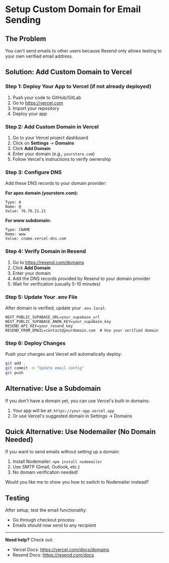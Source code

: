 # Setup Custom Domain for Email Sending

## The Problem
You can't send emails to other users because Resend only allows testing to your own verified email address.

## Solution: Add Custom Domain to Vercel

### Step 1: Deploy Your App to Vercel (if not already deployed)

1. Push your code to GitHub/GitLab
2. Go to https://vercel.com
3. Import your repository
4. Deploy your app

### Step 2: Add Custom Domain in Vercel

1. Go to your Vercel project dashboard
2. Click on **Settings** → **Domains**
3. Click **Add Domain**
4. Enter your domain (e.g., `yourstore.com`)
5. Follow Vercel's instructions to verify ownership

### Step 3: Configure DNS

Add these DNS records to your domain provider:

**For apex domain (yourstore.com):**
```
Type: A
Name: @
Value: 76.76.21.21
```

**For www subdomain:**
```
Type: CNAME
Name: www
Value: cname.vercel-dns.com
```

### Step 4: Verify Domain in Resend

1. Go to https://resend.com/domains
2. Click **Add Domain**
3. Enter your domain
4. Add the DNS records provided by Resend to your domain provider
5. Wait for verification (usually 5-10 minutes)

### Step 5: Update Your .env File

After domain is verified, update your `.env.local`:

```env
NEXT_PUBLIC_SUPABASE_URL=your_supabase_url
NEXT_PUBLIC_SUPABASE_ANON_KEY=your_supabase_key
RESEND_API_KEY=your_resend_key
RESEND_FROM_EMAIL=contact@yourdomain.com  # Use your verified domain
```

### Step 6: Deploy Changes

Push your changes and Vercel will automatically deploy:

```bash
git add .
git commit -m "Update email config"
git push
```

## Alternative: Use a Subdomain

If you don't have a domain yet, you can use Vercel's built-in domains:

1. Your app will be at: `https://your-app.vercel.app`
2. Or use Vercel's suggested domain in Settings → Domains

## Quick Alternative: Use Nodemailer (No Domain Needed)

If you want to send emails without setting up a domain:

1. Install Nodemailer: `npm install nodemailer`
2. Use SMTP (Gmail, Outlook, etc.)
3. No domain verification needed!

Would you like me to show you how to switch to Nodemailer instead?

## Testing

After setup, test the email functionality:
- Go through checkout process
- Emails should now send to any recipient

---

**Need help?** Check out:
- Vercel Docs: https://vercel.com/docs/domains
- Resend Docs: https://resend.com/docs
